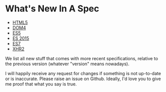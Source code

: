 What's New In A Spec
====================

- [HTML5](https://github.com/espadrine/New-In-A-Spec/tree/master/html5)
- [DOM4](https://github.com/espadrine/New-In-A-Spec/tree/master/dom4)
- [ES5](https://github.com/espadrine/New-In-A-Spec/tree/master/es5)
- [ES 2015](https://github.com/espadrine/New-In-A-Spec/tree/master/es2015)
- [ES7](https://github.com/espadrine/New-In-A-Spec/tree/master/es7)
- [XHR2](https://github.com/espadrine/New-In-A-Spec/tree/master/xhr2)

We list all new stuff that comes with more recent specifications, relative to
the previous version (whatever "version" means nowadays).

I will happily receive any request for changes if something is not up-to-date
or is inaccurate.  Please raise an issue on Github.  Ideally, I'd love you
to give me proof that what you say is true.
